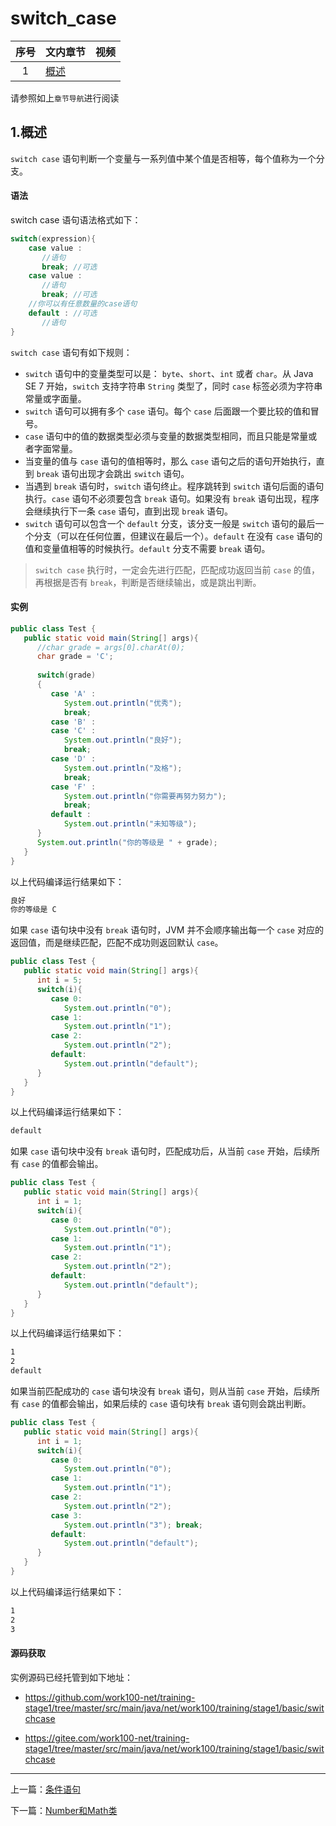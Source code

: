 
# <a id="switch_case" style="padding-top: 60px;">switch_case</a>

序号|文内章节|视频
:---:|:---|:---
1|[概述](#概述)|

请参照如上`章节导航`进行阅读


## <a id="概述" style="padding-top: 60px;">1.概述</a>

`switch case` 语句判断一个变量与一系列值中某个值是否相等，每个值称为一个分支。

#### 语法

switch case 语句语法格式如下：

```java
switch(expression){
    case value :
       //语句
       break; //可选
    case value :
       //语句
       break; //可选
    //你可以有任意数量的case语句
    default : //可选
       //语句
}
```

`switch case` 语句有如下规则：

- `switch` 语句中的变量类型可以是： `byte`、`short`、`int` 或者 `char`。从 Java SE 7 开始，`switch` 支持字符串 `String` 类型了，同时 `case` 标签必须为字符串常量或字面量。
- `switch` 语句可以拥有多个 `case` 语句。每个 `case` 后面跟一个要比较的值和冒号。
- `case` 语句中的值的数据类型必须与变量的数据类型相同，而且只能是常量或者字面常量。
- 当变量的值与 `case` 语句的值相等时，那么 `case` 语句之后的语句开始执行，直到 `break` 语句出现才会跳出 `switch` 语句。
- 当遇到 `break` 语句时，`switch` 语句终止。程序跳转到 `switch` 语句后面的语句执行。`case` 语句不必须要包含 `break` 语句。如果没有 `break` 语句出现，程序会继续执行下一条 `case` 语句，直到出现 `break` 语句。
- `switch` 语句可以包含一个 `default` 分支，该分支一般是 `switch` 语句的最后一个分支（可以在任何位置，但建议在最后一个）。`default` 在没有 `case` 语句的值和变量值相等的时候执行。`default` 分支不需要 `break` 语句。

> `switch case` 执行时，一定会先进行匹配，匹配成功返回当前 `case` 的值，再根据是否有 `break`，判断是否继续输出，或是跳出判断。

#### 实例

```java
public class Test {
   public static void main(String[] args){
      //char grade = args[0].charAt(0);
      char grade = 'C';
 
      switch(grade)
      {
         case 'A' :
            System.out.println("优秀"); 
            break;
         case 'B' :
         case 'C' :
            System.out.println("良好");
            break;
         case 'D' :
            System.out.println("及格");
            break;
         case 'F' :
            System.out.println("你需要再努力努力");
            break;
         default :
            System.out.println("未知等级");
      }
      System.out.println("你的等级是 " + grade);
   }
}
```

以上代码编译运行结果如下：

```cmd
良好
你的等级是 C
```

如果 `case` 语句块中没有 `break` 语句时，JVM 并不会顺序输出每一个 `case` 对应的返回值，而是继续匹配，匹配不成功则返回默认 `case`。


```java
public class Test {
   public static void main(String[] args){
      int i = 5;
      switch(i){
         case 0:
            System.out.println("0");
         case 1:
            System.out.println("1");
         case 2:
            System.out.println("2");
         default:
            System.out.println("default");
      }
   }
}
```

以上代码编译运行结果如下：

```cmd
default
```

如果 `case` 语句块中没有 `break` 语句时，匹配成功后，从当前 `case` 开始，后续所有 `case` 的值都会输出。

```java
public class Test {
   public static void main(String[] args){
      int i = 1;
      switch(i){
         case 0:
            System.out.println("0");
         case 1:
            System.out.println("1");
         case 2:
            System.out.println("2");
         default:
            System.out.println("default");
      }
   }
}
```

以上代码编译运行结果如下：

```cmd
1
2
default
```

如果当前匹配成功的 `case` 语句块没有 `break` 语句，则从当前 `case` 开始，后续所有 `case` 的值都会输出，如果后续的 `case` 语句块有 `break` 语句则会跳出判断。

```java
public class Test {
   public static void main(String[] args){
      int i = 1;
      switch(i){
         case 0:
            System.out.println("0");
         case 1:
            System.out.println("1");
         case 2:
            System.out.println("2");
         case 3:
            System.out.println("3"); break;
         default:
            System.out.println("default");
      }
   }
}
```

以上代码编译运行结果如下：

```cmd
1
2
3
```



#### 源码获取

实例源码已经托管到如下地址：

- <a href="https://github.com/work100-net/training-stage1/tree/master/src/main/java/net/work100/training/stage1/basic/switchcase" target="_blank">https://github.com/work100-net/training-stage1/tree/master/src/main/java/net/work100/training/stage1/basic/switchcase</a>

- <a href="https://gitee.com/work100-net/training-stage1/tree/master/src/main/java/net/work100/training/stage1/basic/switchcase" target="_blank">https://gitee.com/work100-net/training-stage1/tree/master/src/main/java/net/work100/training/stage1/basic/switchcase</a>


----------

上一篇：[条件语句](/training/java-if-else.html "条件语句 - 语言基础 - Java入门 - 免费课程 - 光束云 - work100.net")

下一篇：[Number和Math类](/training/java-number-math.html "Number和Math类 - 语言基础 - Java入门 - 免费课程 - 光束云 - work100.net")
